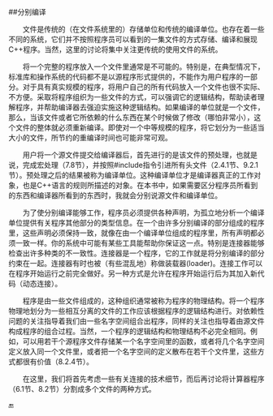 ##分别编译

&emsp;&emsp;文件是传统的（在文件系统里的）存储单位和传统的编译单位。也存在着一些不同的系统，它们并不按照程序员可以看到的一集文件的方式存储、编译和展现C++程序。当然，这里的讨论将集中关注更传统的使用文件的系统。

&emsp;&emsp;将一个完整的程序放入一个文件里通常是不可能的。特别是，在典型情况下，标准库和操作系统的代码都不是以源程序形式提供的，不能作为用户程序的一部分。对于具有真实规模的程序，将用户自己的所有代码放入一个文件也很不实际、不方便。采取将程序组织为一些文件的方式，可以强调它的逻辑结构，帮助读者理解程序，并帮助编译器去强迫实施这种逻辑结构。如果编译的单位就是一个文件，那么，当该文件或者它所依赖的什么东西在某个时候做了修改（哪怕非常小），这个文件的整体就必须重新编译。即使对一个中等规模的程序，将它划分为一些适当大小的文件，所节约的重编译时间也可能非常可观。

&emsp;&emsp;用户将一个源文件提交给编译器后，首先进行的是该文件的预处理，也就是说，完成宏处理（7.8节），并按照#include指令引进所有头文件（2.4.1节、9.2.1节）。预处理之后的结果被称为编译单位。这种编译单位才是编译器真正的工作对象，也是C++语言的规则所描述的对象。在本书中，如果需要区分程序员所看到的东西和编译器所看到的东西时，我就会分别说源文件和编译单位。

&emsp;&emsp;为了使分别编译能够工作，程序员必须提供各种声明，为孤立地分析一个编译单位提供有关程序其他部分的类型信息。在一个由许多分别编译的部分组成的程序里，这些声明必须保持一致，就像在由一个编译单位组成的程序里，所有声明都必须一致一样。你的系统中可能有某些工具能帮助你保证这一点。特别是连接器能够检查出许多种类的不一致性。连接器是一个程序，它的工作就是将分别编译的部分约束在一起。连接器有时也被（有些混乱地）称做装载器(loader)。连接工作可以在程序开始运行之前完全做好。另一种方式是允许在程序开始运行后为其加入新代码（动态连接）。

&emsp;&emsp;程序是由一些文件组成的，这种组织通常被称为程序的物理结构。将一个程序物理地划分为一些相互分离的文件的工作应该根据程序的逻辑结构进行。对依赖性问题的关注指导着我们由一些名字空间组合出程序，同样的关注也指导着由源文件构成程序的组合过程。当然，一个程序的逻辑结构和物理结构不必完全相同。例如，可以用若干个源程序文件存储某一个名字空间里的函数，或者将几个名字空间定义放入同一个文件里，或者把一个名字空间的定义散布在若干个文件里，这些方式都很有价值（8.2.4节）。

&emsp;&emsp;在这里，我们将首先考虑一些有关连接的技术细节，而后再讨论将计算器程序（6.1节、8.2节）分割成多个文件的两种方式。


🔚